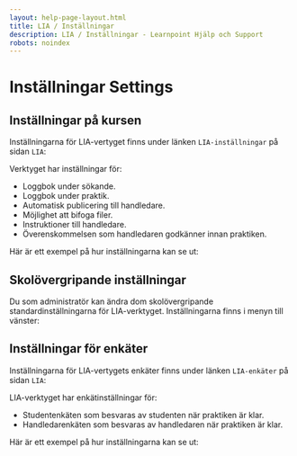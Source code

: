 ```yaml
---
layout: help-page-layout.html
title: LIA / Inställningar
description: LIA / Inställningar - Learnpoint Hjälp och Support
robots: noindex
---
```


<h1>
    <span lang="sv">Inställningar</span>
    <span lang="en">Settings</span>
</h1>

<!-- only-in-swedish.html -->


## Inställningar på kursen

Inställningarna för LIA-vertyget finns under länken `LIA-inställningar` på sidan `LIA`:

<!-- desktop-screenshot.html, { src: "_assets/settings-link.png", alt: "Länk till LIA-inställningar", theme: "light" } -->

Verktyget har inställningar för:

* Loggbok under sökande.
* Loggbok under praktik.
* Automatisk publicering till handledare.
* Möjlighet att bifoga filer.
* Instruktioner till handledare.
* Överenskommelsen som handledaren godkänner innan praktiken.

Här är ett exempel på hur inställningarna kan se ut:

<!-- screenshot.html, { src: "_assets/settings-modal.png", alt: "LIA-inställningar", theme: "light" } -->


## Skolövergripande inställningar

Du som administratör kan ändra dom skolövergripande standardinställningarna för LIA-verktyget. Inställningarna finns i menyn till vänster:

<!-- desktop-screenshot.html, { src: "_assets/global-settings-page.png", alt: "Skolövergripande LIA-inställningar", theme: "light" } -->


## Inställningar för enkäter

Inställningarna för LIA-vertygets enkäter finns under länken `LIA-enkäter` på sidan `LIA`:

<!-- desktop-screenshot.html, { src: "_assets/survey-settings-link.png", alt: "Länk till enkätinställningar", theme: "light" } -->

LIA-verktyget har enkätinställningar för:

* Studentenkäten som besvaras av studenten när praktiken är klar.
* Handledarenkäten som besvaras av handledaren när praktiken är klar.

Här är ett exempel på hur inställningarna kan se ut:

<!-- screenshot.html, { src: "_assets/survey-settings-modal.png", alt: "Enkätinställningar", theme: "light" } -->
